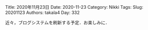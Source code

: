 ﻿Title: 2020年11月23日
Date: 2020-11-23
Category: Nikki
Tags: 
Slug: 20201123
Authors: takala4
Day: 332



近々，ブログシステムを刷新する予定．お楽しみに．